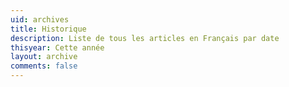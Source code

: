 ```yaml
---
uid: archives
title: Historique
description: Liste de tous les articles en Français par date
thisyear: Cette année
layout: archive
comments: false
---
```

